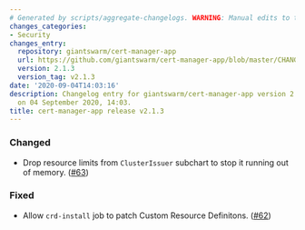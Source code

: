 ```yaml
---
# Generated by scripts/aggregate-changelogs. WARNING: Manual edits to this files will be overwritten.
changes_categories:
- Security
changes_entry:
  repository: giantswarm/cert-manager-app
  url: https://github.com/giantswarm/cert-manager-app/blob/master/CHANGELOG.md#213---2020-09-04
  version: 2.1.3
  version_tag: v2.1.3
date: '2020-09-04T14:03:16'
description: Changelog entry for giantswarm/cert-manager-app version 2.1.3, published
  on 04 September 2020, 14:03.
title: cert-manager-app release v2.1.3
---
```


### Changed
- Drop resource limits from `ClusterIssuer` subchart to stop it running out of memory. ([#63](https://github.com/giantswarm/cert-manager-app/pull/63))
### Fixed
- Allow `crd-install` job to patch Custom Resource Definitons. ([#62](https://github.com/giantswarm/cert-manager-app/pull/62))
